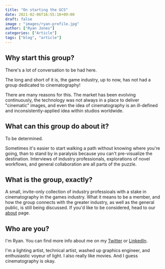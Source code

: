 ```yaml
---
title: "On starting the GCS"
date: 2021-02-06T16:55:10+09:00
draft: false
image : "images/ryan-profile.jpg"
author: ["Ryan Jones"]
categories: ["Article"]
tags: ["blog", "article"]
---
```


## Why start this group?
There's a lot of conversation to be had here.

The long and short of it is, the game industry, up to now, has not had a group dedicated to cinematography!

There are many reasons for this. The market has been evolving continuously, the technology was not always in a place to deliver "cinematic" images, and even the idea of cinematography is an ill-defined and inconsistently-applied idea within studios worldwide.

## What can this group do about it?

To be determined.

Sometimes it's easier to start walking a path without knowing where you're going, than to stand by in paralysis because you can't pre-visualize the destination. Interviews of industry professionals, explorations of novel workflows, and general collaboration are all parts of the puzzle.

## What is the group, exactly?

A small, invite-only collection of industry professioals with a stake in cinematography in the games industry. What it means to be a member, and how the group connects with the greater industry, as well as the general public, is still being discussed. If you'd like to be considered, head to our <a href="/about">about</a> page.

## Who are you?

I'm Ryan. You can find more info about me on my <a href="https://twitter.com/poly_rhythm">Twitter</a> or <a href="https://www.linkedin.com/in/ryanjjones/">LinkedIn</a>.

I'm a lighting artist, technical artist, washed up graphics engineer, and enthusiastic voyeur of light. I also really like movies. And I guess cinematography is okay.